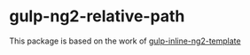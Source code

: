 # gulp-ng2-relative-path

This package is based on the work of [gulp-inline-ng2-template](https://github.com/ludohenin/gulp-inline-ng2-template)
